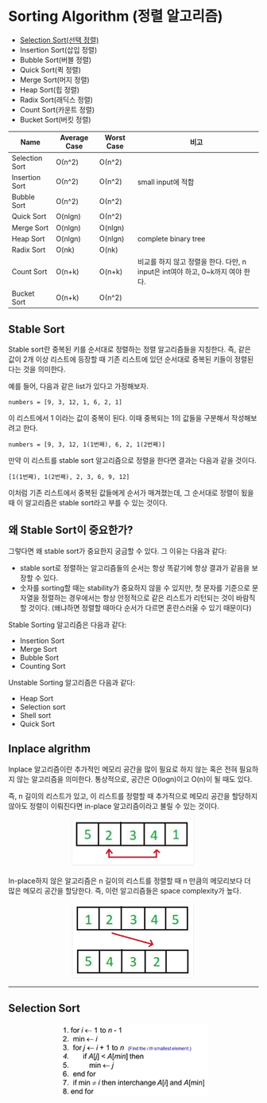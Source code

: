 # Sorting Algorithm (정렬 알고리즘)
- [Selection Sort(선택 정렬)](#Selection-Sort)
- Insertion Sort(삽입 정렬)
- Bubble Sort(버블 정렬)
- Quick Sort(퀵 정렬)
- Merge Sort(머지 정렬)
- Heap Sort(힙 정렬)
- Radix Sort(래딕스 정렬)
- Count Sort(카운트 정렬)
- Bucket Sort(버킷 정렬)

| Name           | Average Case | Worst Case | 비고                                                                           |
|----------------|--------------|------------|--------------------------------------------------------------------------------|
| Selection Sort | О(n^2)       | О(n^2)     |                                                                                |
| Insertion Sort | О(n^2)       | О(n^2)     | small input에 적합                                                             |
| Bubble Sort    | О(n^2)       | О(n^2)     |                                                                                |
| Quick Sort     | O(nlgn)      | О(n^2)     |                                                                                |
| Merge Sort     | O(nlgn)      | O(nlgn)    |                                                                                |
| Heap Sort      | O(nlgn)      | O(nlgn)    | complete binary tree                                                           |
| Radix Sort     | O(nk)        | O(nk)      |                                                                                |
| Count Sort     | O(n+k)       | O(n+k)     | 비교를 하지 않고 정렬을 한다. 다만, n input은 int여야 하고, 0~k까지 여야 한다. |
| Bucket Sort    | O(n+k)       | О(n^2)     |                                                                                |

## Stable Sort

Stable sort란 중복된 키를 순서대로 정렬하는 정렬 알고리즘들을 지칭한다. 즉, 같은 값이 2개 이상 리스트에 등장할 때 기존 리스트에 있던 순서대로 중복된 키들이 정렬된 다는 것을 의미한다.

예를 들어, 다음과 같은 list가 있다고 가정해보자.

    numbers = [9, 3, 12, 1, 6, 2, 1]

이 리스트에서 1 이라는 값이 중복이 된다. 이때 중복되는 1의 값들을 구분해서 작성해보려고 한다. 

    numbers = [9, 3, 12, 1(1번째), 6, 2, 1(2번째)]

만약 이 리스트를 stable sort 알고리즘으로 정렬을 한다면 결과는 다음과 같을 것이다.

    [1(1번째), 1(2번째), 2, 3, 6, 9, 12]

이처럼 기존 리스트에서 중복된 값들에게 순서가 매겨졌는데, 그 순서대로 정렬이 됬을 때 이 알고리즘은 stable sort라고 부를 수 있는 것이다.

## 왜 Stable Sort이 중요한가?

그렇다면 왜 stable sort가 중요한지 궁금할 수 있다. 그 이유는 다음과 같다:

- stable sort로 정렬하는 알고리즘들의 순서는 항상 똑같기에 항상 결과가 같음을 보장할 수 있다.
- 숫자를 sorting할 때는 stability가 중요하지 않을 수 있지만, 첫 문자를 기준으로 문자열을 정렬하는 경우에서는 항상 안정적으로 같은 리스트가 리턴되는 것이 바람직할 것이다. (왜냐하면 정렬할 때마다 순서가 다르면 혼란스러울 수 있기 때문이다)

Stable Sorting 알고리즘은 다음과 같다:

- Insertion Sort
- Merge Sort
- Bubble Sort
- Counting Sort

Unstable Sorting 알고리즘은 다음과 같다:

- Heap Sort
- Selection sort
- Shell sort
- Quick Sort


## Inplace algrithm

Inplace 알고리즘이란 추가적인 메모리 공간을 많이 필요로 하지 않는 혹은 전혀 필요하지 않는 알고리즘을 의미한다. 통상적으로, 공간은 O(logn)이고 O(n)이 될 때도 있다.  

즉, n 길이의 리스트가 있고, 이 리스트를 정렬할 때 추가적으로 메모리 공간을 할당하지 않아도 정렬이 이뤄진다면 in-place 알고리즘이라고 불릴 수 있는 것이다.
<div align="center">
<img src="images/inplace.png" width=250/>
</div>

In-place하지 않은 알고리즘은 n 길이의 리스트를 정렬할 때 n 만큼의 메모리보다 더 많은 메모리 공간을 할당한다. 즉, 이런 알고리즘들은 space complexity가 높다. 

<div align="center">
<img src="images/notinplace.png" width=250/>
</div>


<hr/>

## Selection Sort
<div align="center">
<img src="images/selection_sort_pseudo.png" width=300/>
</div>
